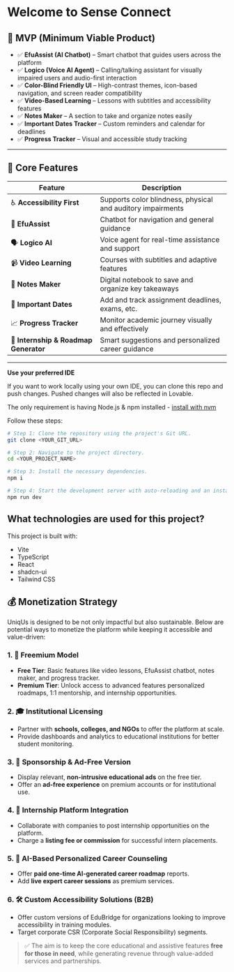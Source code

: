 # Welcome to Sense Connect

## 🚀 MVP (Minimum Viable Product)

- ✅ **EfuAssist (AI Chatbot)** – Smart chatbot that guides users across the platform  
- ✅ **Logico (Voice AI Agent)** – Calling/talking assistant for visually impaired users and audio-first interaction  
- ✅ **Color-Blind Friendly UI** – High-contrast themes, icon-based navigation, and screen reader compatibility  
- ✅ **Video-Based Learning** – Lessons with subtitles and accessibility features  
- ✅ **Notes Maker** – A section to take and organize notes easily  
- ✅ **Important Dates Tracker** – Custom reminders and calendar for deadlines  
- ✅ **Progress Tracker** – Visual and accessible study tracking  

---

## 🧠 Core Features

| Feature                         | Description                                                                 |
|---------------------------------|-----------------------------------------------------------------------------|
| ♿ **Accessibility First**       | Supports color blindness, physical and auditory impairments                |
| 💬 **EfuAssist**                | Chatbot for navigation and general guidance                                |
| 🗣️ **Logico AI**                 | Voice agent for real-time assistance and support                           |
| 📹 **Video Learning**           | Courses with subtitles and adaptive features                               |
| 📝 **Notes Maker**              | Digital notebook to save and organize key takeaways                        |
| 📅 **Important Dates**          | Add and track assignment deadlines, exams, etc.                            |
| 📈 **Progress Tracker**         | Monitor academic journey visually and effectively                          |
| 💼 **Internship & Roadmap Generator** | Smart suggestions and personalized career guidance                    |

---


**Use your preferred IDE**

If you want to work locally using your own IDE, you can clone this repo and push changes. Pushed changes will also be reflected in Lovable.

The only requirement is having Node.js & npm installed - [install with nvm](https://github.com/nvm-sh/nvm#installing-and-updating)

Follow these steps:

```sh
# Step 1: Clone the repository using the project's Git URL.
git clone <YOUR_GIT_URL>

# Step 2: Navigate to the project directory.
cd <YOUR_PROJECT_NAME>

# Step 3: Install the necessary dependencies.
npm i

# Step 4: Start the development server with auto-reloading and an instant preview.
npm run dev
```


## What technologies are used for this project?

This project is built with:

- Vite
- TypeScript
- React
- shadcn-ui
- Tailwind CSS

## 💰 Monetization Strategy

UniqUs is designed to be not only impactful but also sustainable. Below are potential ways to monetize the platform while keeping it accessible and value-driven:

### 1. 🌟 Freemium Model
- **Free Tier**: Basic features like video lessons, EfuAssist chatbot, notes maker, and progress tracker.
- **Premium Tier**: Unlock access to advanced features personalized roadmaps, 1:1 mentorship, and internship opportunities.

### 2. 🎓 Institutional Licensing
- Partner with **schools, colleges, and NGOs** to offer the platform at scale.
- Provide dashboards and analytics to educational institutions for better student monitoring.

### 3. 📣 Sponsorship & Ad-Free Version
- Display relevant, **non-intrusive educational ads** on the free tier.
- Offer an **ad-free experience** on premium accounts or for institutional use.

### 4. 🤝 Internship Platform Integration
- Collaborate with companies to post internship opportunities on the platform.
- Charge a **listing fee or commission** for successful intern placements.

### 5. 🧠 AI-Based Personalized Career Counseling
- Offer **paid one-time AI-generated career roadmap** reports.
- Add **live expert career sessions** as premium services.

### 6. 🛠️ Custom Accessibility Solutions (B2B)
- Offer custom versions of EduBridge for organizations looking to improve accessibility in training modules.
- Target corporate CSR (Corporate Social Responsibility) segments.

> ✅ The aim is to keep the core educational and assistive features **free for those in need**, while generating revenue through value-added services and partnerships.


